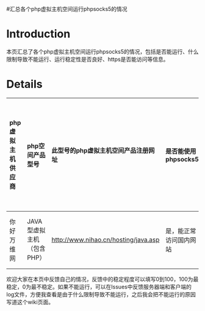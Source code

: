 #汇总各个php虚拟主机空间运行phpsocks5的情况

# Introduction #

本页汇总了各个php虚拟主机空间运行phpsocks5的情况，包括是否能运行、什么限制导致不能运行、运行稳定性是否良好、https是否能访问等信息。


# Details #

| **php虚拟主机供应商** | **php空间产品型号** | **此型号的php虚拟主机空间产品注册网址** | **是否能使用phpsocks5** | **如不能使用是由于什么限制** | **是否比较稳定** | **是否能访问https** | **备注** |
|:-----------------------------|:--------------------------|:--------------------------------------------------------|:-----------------------------|:-----------------------------------------|:-----------------------|:-------------------------|:-----------|
| 你好万维网              | JAVA 型虚拟主机（包含PHP） | http://www.nihao.cn/hosting/java.asp                    | 是，能正常访问国内网站 | NA                                       | 90分                  | 是                      | 此空间为国内php空间，只是测试能否正常使用phpsocks5，不做翻墙代理 |

欢迎大家在本页中反馈自己的情况，反馈中的稳定程度可以填写0到100，100为最稳定，0为最不稳定。如果不能运行，可以在Issues中反馈服务器端和客户端的log文件，方便我查看是由于什么限制导致不能运行，之后我会把不能运行的原因写道这个wiki页面。